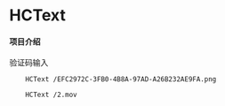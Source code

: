 #  HCText

#### 项目介绍
 验证码输入
 
        HCText /EFC2972C-3FB0-4B8A-97AD-A26B232AE9FA.png
      
        HCText /2.mov
      

